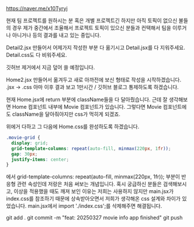 https://naver.me/x10Tyryj

현재 팀 프로젝트를 원하시는 분
혹은 개별 프로젝트긴 하지만 아직 토픽이
없으신 불들의 경우
제가 중간에서 조율해서 프로젝트 토픽이 있으신 분들과 컨택해서 팀을 이루거나 아니거나 등의 결과를 내고 있는 중입니다.

Detail2.jsx 만들어서 어제가지 작성한 부분 다 옮기시고
Detail.jsx를 다 지워주세요.
Detail.css도 다 비워주세요.

깃허브 제거에서 지금 덮어 쓸 예정입니다.

Home2.jsx 만들어서 옮겨두고
새로 아까전에 보신 형태로 작성을 시작하겠습니다.
.jsx -> .css 아마 이후 결과 보고
1만시간 / 깃허브 블로그 통제하도록 하겠습니다.

현재 Home.jsx에 return 부분에 className들을 다 달아줬습니다.
근데 잘 생각해보면 Home 컴포넌트 내부에 Movie 컴포넌트가 있습니다.
그렇다면 Movie 컴포넌트에도 className을 달아줘야지만 css가 먹히게 되겠죠.

위에거 다하고 그 다음에 Home.css를 완성하도록 하겠습니다.

```css
.movie-grid {
  display: grid;
  grid-template-columns: repeat(auto-fill, minmax(220px, 1fr));
  gap: 30px;
  justify-items: center;
}
```
에서 grid-template-columns: repeat(auto-fill, minmax(220px, 1fr)); 부분이
반응형 관련 속성인데 저랑은 처음 써보는 개념입니다. 혹시 궁급하신 분들은 검색해보시고, 이상을 적용했을 때도 깨져 보인 이유는 저희는 사용하지 않지만
main.jsx가 index.css를 참조하기 때문에 상속받아오면서 저희가 생각해온 css 설계와 차이가 있었습니다.
main.jsx에서 import './index.css';를 삭제해주면 해결됩니다.

git add .
git commit -m "feat: 20250327 movie info app finished"
git push